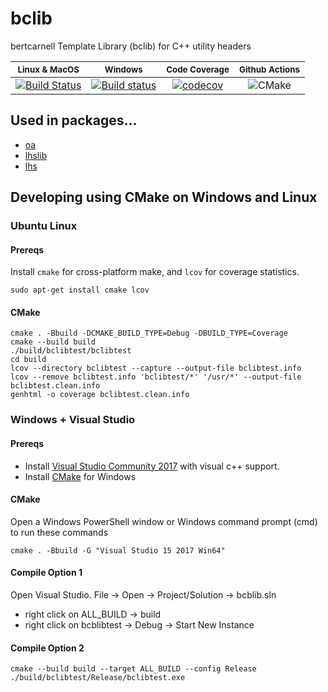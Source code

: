 bclib
=====

bertcarnell Template Library (bclib) for C++ utility headers

|<sub>Linux & MacOS</sub>|<sub>Windows</sub>|<sub>Code Coverage</sub>|<sub>Github Actions</sub>|
|:---:|:---:|:---:|:---:|
|[![Build Status](https://travis-ci.org/bertcarnell/bclib.svg?branch=master)](https://travis-ci.org/bertcarnell/bclib)|[![Build status](https://ci.appveyor.com/api/projects/status/ew4nolsitxr5sl5r?svg=true)](https://ci.appveyor.com/project/bertcarnell/bclib)|[![codecov](https://codecov.io/gh/bertcarnell/bclib/branch/master/graph/badge.svg)](https://codecov.io/gh/bertcarnell/bclib)|![CMake](https://github.com/bertcarnell/bclib/workflows/CMake/badge.svg)|

## Used in packages...

- [oa](https://github.com/bertcarnell/oa)
- [lhslib](https://github.com/bertcarnell/lhslib)
- [lhs](https://github.com/bertcarnell/lhs)

## Developing using CMake on Windows and Linux

### Ubuntu Linux

#### Prereqs

Install `cmake` for cross-platform make, and `lcov` for coverage statistics.

```
sudo apt-get install cmake lcov
```

#### CMake

```
cmake . -Bbuild -DCMAKE_BUILD_TYPE=Debug -DBUILD_TYPE=Coverage
cmake --build build
./build/bclibtest/bclibtest
cd build
lcov --directory bclibtest --capture --output-file bclibtest.info
lcov --remove bclibtest.info 'bclibtest/*' '/usr/*' --output-file bclibtest.clean.info
genhtml -o coverage bclibtest.clean.info
```

### Windows + Visual Studio

#### Prereqs

- Install [Visual Studio Community 2017](https://visualstudio.microsoft.com/vs/community/) with visual c++ support.
- Install [CMake](https://cmake.org/) for Windows

#### CMake

Open a Windows PowerShell window or Windows command prompt (cmd) to run these commands

```
cmake . -Bbuild -G "Visual Studio 15 2017 Win64"
```

#### Compile Option 1

Open Visual Studio.  File -> Open -> Project/Solution -> bcblib.sln

- right click on ALL_BUILD -> build
- right click on bcblibtest -> Debug -> Start New Instance

#### Compile Option 2

```
cmake --build build --target ALL_BUILD --config Release
./build/bclibtest/Release/bclibtest.exe
```
